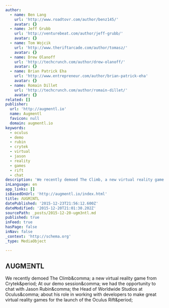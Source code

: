 ```yaml
---
author:
  - name: Ben Lang
    url: 'http://www.roadtovr.com/author/benz145/'
    avatar: {}
  - name: Jeff Grubb
    url: 'http://venturebeat.com/author/jeff-grubb/'
    avatar: {}
  - name: Tom Wojcik
    url: 'http://www.theriftarcade.com/author/tomasz/'
    avatar: {}
  - name: Drew Olanoff
    url: 'http://techcrunch.com/author/drew-olanoff/'
    avatar: {}
  - name: Brian Patrick Eha
    url: 'http://www.entrepreneur.com/author/brian-patrick-eha'
    avatar: {}
  - name: Romain Dillet
    url: 'http://techcrunch.com/author/romain-dillet/'
    avatar: {}
related: []
publisher:
  url: 'http://augmentl.io'
  name: Augmentl
  favicon: null
  domain: augmentl.io
keywords:
  - oculus
  - demo
  - rubin
  - crytek
  - virtual
  - jason
  - reality
  - games
  - rift
  - chat
description: 'We recently demoed The Climb, a new virtual reality game from Crytek. At our demo session, we had the opportunity to chat with Jason Rubin, the Head of Worldwide Studios at Oculus, about his role in working with developers to make great virtual reality games for the launch of the Oculus Rift.'
inLanguage: en
app_links: []
isBasedOnUrl: 'http://augmentl.io/index.html'
title: ɅUGMΞNTL
datePublished: '2015-12-23T21:56:12.600Z'
dateModified: '2015-12-20T21:01:30.202Z'
sourcePath: _posts/2015-12-20-ugm3ntl.md
published: true
inFeed: true
hasPage: false
inNav: false
_context: 'http://schema.org'
_type: MediaObject

---
```

<article style=""><h1>ɅUGMΞNTL</h1><p>We recently demoed The Climb&amp;comma; a new virtual reality game from Crytek&amp;period; At our demo session&amp;comma; we had the opportunity to chat with Jason Rubin&amp;comma; the Head of Worldwide Studios at Oculus&amp;comma; about his role in working with developers to make great virtual reality games for the launch of the Oculus Rift&amp;period;</p></article>